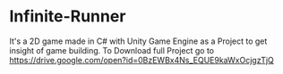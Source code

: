 # Infinite-Runner
It's a 2D game made in C# with Unity Game Engine as a Project to get insight of game building.
To Download full Project go to https://drive.google.com/open?id=0BzEWBx4Ns_EQUE9kaWxOcjgzTjQ
